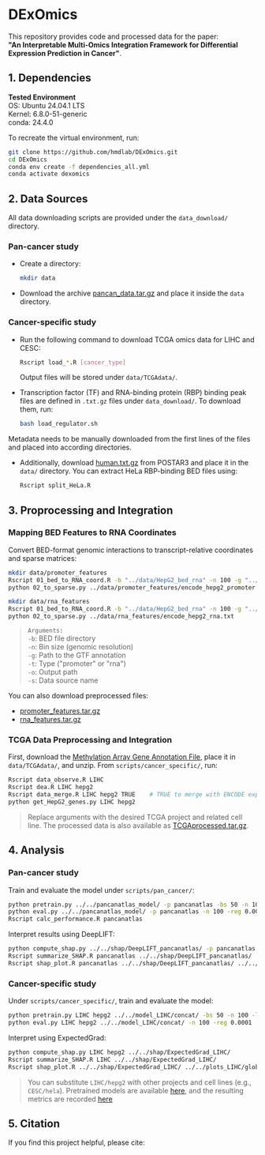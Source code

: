 # DExOmics
This repository provides code and processed data for the paper:  
**"An Interpretable Multi-Omics Integration Framework for Differential Expression Prediction in Cancer"**.


## 1. Dependencies
**Tested Environment**\
OS: Ubuntu 24.04.1 LTS\
Kernel: 6.8.0-51-generic\
conda: 24.4.0

To recreate the virtual environment, run:

```bash
git clone https://github.com/hmdlab/DExOmics.git
cd DExOmics
conda env create -f dependencies_all.yml
conda activate dexomics
```


## 2. Data Sources
All data downloading scripts are provided under the `data_download/` directory.
### Pan-cancer study
- Create a directory:
    ```bash
    mkdir data
    ```
- Download the archive [pancan_data.tar.gz](https://drive.google.com/drive/folders/1etIOFisUnMDNoQ5UAiMHyz3Mo2n49dAk?usp=drive_link) and place it inside the `data` directory.

### Cancer-specific study
- Run the following command to download TCGA omics data for LIHC and CESC:
    ```bash
    Rscript load_*.R [cancer_type]
    ```
    Output files will be stored under `data/TCGAdata/`.

- Transcription factor (TF) and RNA-binding protein (RBP) binding peak files are defined in `.txt.gz` files under `data_download/`. To download them, run:
    ```bash
    bash load_regulator.sh
    ```
Metadata needs to be manually downloaded from the first lines of the files and placed into according directories.

- Additionally, download [human.txt.gz](https://cloud.tsinghua.edu.cn/d/8133e49661e24ef7a915/files/?p=%2Fhuman.txt.gz&dl=1) from POSTAR3 and place it in the `data/` directory.
You can extract HeLa RBP-binding BED files using:
    ```bash
    Rscript split_HeLa.R
    ```


## 3. Proprocessing and Integration
### Mapping BED Features to RNA Coordinates
Convert BED-format genomic interactions to transcript-relative coordinates and sparse matrices:
```bash
mkdir data/promoter_features
Rscript 01_bed_to_RNA_coord.R -b "../data/HepG2_bed_rna" -n 100 -g "../data/pancan_data/references_v8_gencode.v26.GRCh38.genes.gtf" -t "promoter" -o "../data/promoter_features/encode_hepg2_promoter" -s "ENCODE"
python 02_to_sparse.py ../data/promoter_features/encode_hepg2_promoter.txt

mkdir data/rna_features
Rscript 01_bed_to_RNA_coord.R -b "../data/HepG2_bed_rna" -n 100 -g "../data/pancan_data/references_v8_gencode.v26.GRCh38.genes.gtf" -t "rna" -o "../data/rna_features/encode_hepg2_rna" -s "ENCODE"
python 02_to_sparse.py ../data/rna_features/encode_hepg2_rna.txt
```
>`Arguments:`\
`-b`: BED file directory\
`-n`: Bin size (genomic resolution)\
`-g`: Path to the GTF annotation\
`-t`: Type ("promoter" or "rna")\
`-o`: Output path\
`-s`: Data source name

You can also download preprocessed files:
- [promoter_features.tar.gz](https://drive.google.com/drive/folders/1etIOFisUnMDNoQ5UAiMHyz3Mo2n49dAk?usp=drive_link)
- [rna_features.tar.gz](https://drive.google.com/drive/folders/1etIOFisUnMDNoQ5UAiMHyz3Mo2n49dAk?usp=drive_link)

### TCGA Data Preprocessing and Integration
First, download the [Methylation Array Gene Annotation File](https://api.gdc.cancer.gov/v0/data/021a2330-951d-474f-af24-1acd77e7664f), place it in `data/TCGAdata/`, and unzip. From `scripts/cancer_specific/`, run:
```bash
Rscript data_observe.R LIHC
Rscript dea.R LIHC hepg2
Rscript data_merge.R LIHC hepg2 TRUE    # TRUE to merge with ENCODE expression data
python get_HepG2_genes.py LIHC hepg2
```
>Replace arguments with the desired TCGA project and related cell line.
The processed data is also available as [TCGAprocessed.tar.gz](https://drive.google.com/drive/folders/1etIOFisUnMDNoQ5UAiMHyz3Mo2n49dAk?usp=drive_link).


## 4. Analysis
### Pan-cancer study
Train and evaluate the model under `scripts/pan_cancer/`:
```bash
python pretrain.py ../../pancanatlas_model/ -p pancanatlas -bs 50 -n 100 -lr 0.001 -step 30 -reg 0.001
python eval.py ../../pancanatlas_model/ -p pancanatlas -n 100 -reg 0.001
Rscript calc_performance.R pancanatlas
```

Interpret results using DeepLIFT:
```bash
python compute_shap.py ../../shap/DeepLIFT_pancanatlas/ -p pancanatlas
Rscript summarize_SHAP.R pancanatlas ../../shap/DeepLIFT_pancanatlas/
Rscript shap_plot.R pancanatlas ../../shap/DeepLIFT_pancanatlas/ ../../plots_pancanatlas/
```

### Cancer-specific study
Under `scripts/cancer_specific/`, train and evaluate the model:
```bash
python pretrain.py LIHC hepg2 ../../model_LIHC/concat/ -bs 50 -n 100 -lr 0.001 -step 30 -reg 0.0001
python eval.py LIHC hepg2 ../../model_LIHC/concat/ -n 100 -reg 0.0001
```

Interpret using ExpectedGrad:
```bash
python compute_shap.py LIHC hepg2 ../../shap/ExpectedGrad_LIHC/
Rscript summarize_SHAP.R LIHC ../../shap/ExpectedGrad_LIHC/
Rscript shap_plot.R ../../shap/ExpectedGrad_LIHC/ ../../plots_LIHC/global/
```
>You can substitute `LIHC/hepg2` with other projects and cell lines (e.g., `CESC/hela`).
Pretrained models are available [here](https://drive.google.com/drive/folders/115VOsmUTsXhxcnQ6qf4_8ZRSEP29KyJO?usp=drive_link), and the resulting metrics are recorded [here](https://drive.google.com/drive/folders/1kjnYI5AQ6HweQK8UYlRJwLyVV5u1za6K?usp=drive_link)

## 5. Citation
If you find this project helpful, please cite: